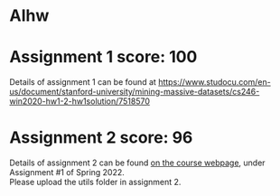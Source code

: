 # AIhw
# Assignment 1 score: 100
Details of assignment 1 can be found at https://www.studocu.com/en-us/document/stanford-university/mining-massive-datasets/cs246-win2020-hw1-2-hw1solution/7518570

# Assignment 2 score: 96
Details of assignment 2 can be found [on the course webpage](http://cs231n.github.io/), under Assignment #1 of Spring 2022.\
Please upload the utils folder in assignment 2.